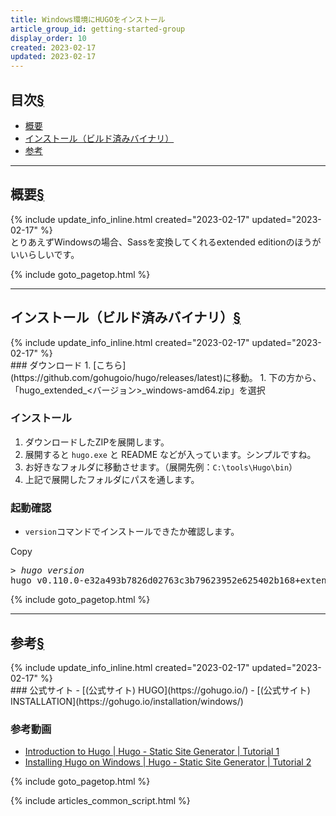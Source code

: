 ```yaml
---
title: Windows環境にHUGOをインストール
article_group_id: getting-started-group
display_order: 10
created: 2023-02-17
updated: 2023-02-17
---
```


## <a name="index">目次</a><a class="heading-anchor-permalink" href="#目次">§</a>

<ul id="index_ul">
<li><a href="#概要">概要</a></li>
<li><a href="#インストール（ビルド済みバイナリ）">インストール（ビルド済みバイナリ）</a></li>
<li><a href="#参考">参考</a></li>
</ul>

* * *
## <a name="概要">概要</a><a class="heading-anchor-permalink" href="#概要">§</a>
<div class="chapter-updated">{% include update_info_inline.html created="2023-02-17" updated="2023-02-17" %}</div>
とりあえずWindowsの場合、Sassを変換してくれるextended editionのほうがいいらしいです。

{% include goto_pagetop.html %}

* * *
## <a name="インストール（ビルド済みバイナリ）">インストール（ビルド済みバイナリ）</a><a class="heading-anchor-permalink" href="#インストール（ビルド済みバイナリ）">§</a>
<div class="chapter-updated">{% include update_info_inline.html created="2023-02-17" updated="2023-02-17" %}</div>
### ダウンロード
1. [こちら](https://github.com/gohugoio/hugo/releases/latest)に移動。
1. 下の方から、「hugo_extended_<バージョン>_windows-amd64.zip」を選択

### インストール
1. ダウンロードしたZIPを展開します。
1. 展開すると `hugo.exe` と README などが入っています。シンプルですね。
1. お好きなフォルダに移動させます。（展開先例：`C:\tools\Hugo\bin`）
1. 上記で展開したフォルダにパスを通します。

### 起動確認
- `version`コマンドでインストールできたか確認します。
<div class="code-box-output no-title">
<div class="copy-button">Copy</div>
<pre>
&gt; <em class="command">hugo version</em>
hugo v0.110.0-e32a493b7826d02763c3b79623952e625402b168+extended windows/amd64 BuildDate=2023-01-17T12:16:09Z VendorInfo=gohugoio
</pre>
</div>

{% include goto_pagetop.html %}

* * *
## <a name="参考">参考</a><a class="heading-anchor-permalink" href="#参考">§</a>
<div class="chapter-updated">{% include update_info_inline.html created="2023-02-17" updated="2023-02-17" %}</div>
### 公式サイト
- [(公式サイト) HUGO](https://gohugo.io/)
- [(公式サイト) INSTALLATION](https://gohugo.io/installation/windows/)

### 参考動画
- [Introduction to Hugo \| Hugo - Static Site Generator \| Tutorial 1](https://www.youtube.com/watch?v=qtIqKaDlqXo)
- [Installing Hugo on Windows \| Hugo - Static Site Generator \| Tutorial 2](https://www.youtube.com/watch?v=G7umPCU-8xc)

{% include goto_pagetop.html %}

{% include articles_common_script.html %}
